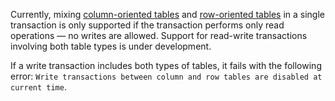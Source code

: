 Currently, mixing [column-oriented tables](../concepts/glossary.md#column-oriented-table) and [row-oriented tables](../concepts/glossary.md#row-oriented-table) in a single transaction is only supported if the transaction performs only read operations — no writes are allowed. Support for read-write transactions involving both table types is under development.

If a write transaction includes both types of tables, it fails with the following error: `Write transactions between column and row tables are disabled at current time`.